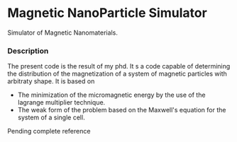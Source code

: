 # Magnetic NanoParticle Simulator
Simulator of Magnetic Nanomaterials.


### Description 
The present code is the result of my phd. It s a code capable of determining the distribution of the magnetization of a system of magnetic particles with arbitraty shape. It is based on

* The minimization of the micromagnetic energy by the use of the lagrange multiplier technique.
* The weak form of the problem based on the Maxwell's equation for the system of a single cell.

Pending complete reference
